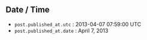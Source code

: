 
## Date / Time

* `post.published_at.utc` : 2013-04-07 07:59:00 UTC
* `post.published_at.date` : April  7, 2013